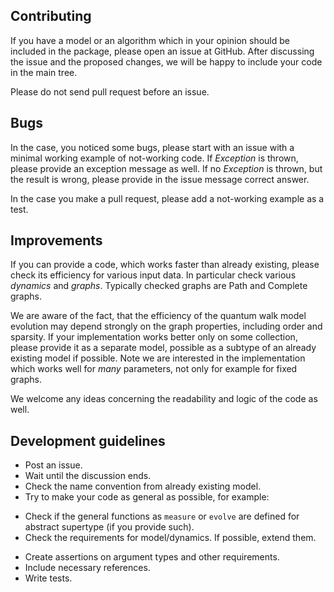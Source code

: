 ## Contributing

If you have a model or an algorithm which in your opinion should be included in
the package, please open an issue at GitHub. After discussing the issue and the
proposed changes, we will be happy to include your code in the main tree.

Please do not send pull request before an issue.


## Bugs

In the case, you noticed some bugs, please start with an issue with a minimal
working example of not-working code. If *Exception* is thrown, please provide an
exception message as well.  If no *Exception* is thrown, but the result is
wrong, please provide in the issue message correct answer.

In the case you make a pull request, please add a not-working example as a test.

## Improvements

If you can provide a code, which works faster than already existing, please
check its efficiency for various input data. In particular check various
*dynamics* and *graphs*. Typically checked graphs are Path  and Complete
graphs.

We are aware of the fact, that the efficiency of the quantum walk model
evolution may depend strongly on the graph properties, including order and
sparsity. If your implementation works better only on some collection, please
provide it as a separate model, possible as a subtype of an already existing
model if possible. Note we are interested in the implementation which works well
for *many* parameters, not only for example for fixed graphs.

We welcome any ideas concerning the readability and logic of the code as well.

## Development guidelines

* Post an issue.
* Wait until the discussion ends.
* Check the name convention from already existing model.
* Try to make your code as general as possible, for example:
- Check if the general functions as `measure` or `evolve` are defined for
  abstract supertype (if you provide such).
- Check the requirements for model/dynamics. If possible, extend them.
* Create assertions on argument types and other requirements.
* Include necessary references.
* Write tests.

